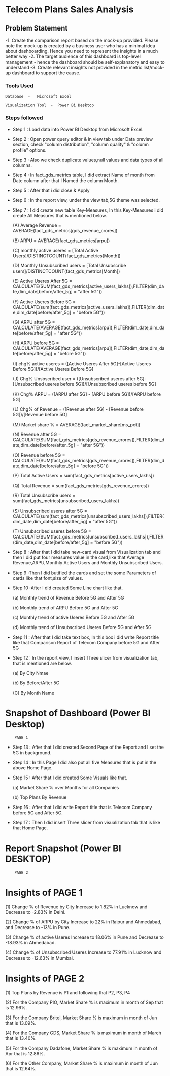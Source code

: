 # Telecom Plans Sales Analysis


## Problem Statement

-1. Create the comparison report based on the mock-up provided. Please note the mock-up is created by a business user who has a minimal idea about dashboarding. 
    Hence you need to represent the insights in a much better way
-2. The target audience of this dashboard is top-level management - hence the dashboard should be self-explanatory and easy to understand
-3. Create relevant insights not provided in the metric list/mock-up dashboard to support the cause.


### Tools Used

    Database  -   Microsoft Excel
    
    Visualization Tool  -  Power Bi Desktop

### Steps followed 

- Step 1 : Load data into Power BI Desktop from Microsoft Excel.
- Step 2 : Open power query editor & in view tab under Data preview section, check "column distribution", "column quality" & "column profile" options.
- Step 3 : Also we check duplicate values,null values and data types of all columns.
- Step 4 : In fact_gds_metrics table, I did extract Name of month from Date column after that I Named the column Month.
- Step 5 : After that i did close & Apply
- Step 6 : In the report view, under the view tab,5G theme was selected.
- Step 7 : I did create new table Key-Measures, In this Key-Measures i did create All Measures that is mentioned below.
    
   (A)  Average Revenue = AVERAGE(fact_gds_metrics[gds_revenue_crores])
    
   (B)  ARPU = AVERAGE(fact_gds_metrics[arpu])

   (C)  monthly active useres = [Total Active Users]/DISTINCTCOUNT(fact_gds_metrics[Month])

   (D)  Monthly Unsubscribed users = [Total Unsubscribe users]/DISTINCTCOUNT(fact_gds_metrics[Month])

   (E)  Active Useres After 5G = CALCULATE(SUM(fact_gds_metrics[active_users_lakhs]),FILTER(dim_date,dim_date[before/after_5g] = "after 5G"))

   (F)  Active Useres Before 5G = CALCULATE(sum(fact_gds_metrics[active_users_lakhs]),FILTER(dim_date,dim_date[before/after_5g] = "before 5G"))

   (G)  ARPU after 5G = CALCULATE(AVERAGE(fact_gds_metrics[arpu]),FILTER(dim_date,dim_date[before/after_5g] = "after 5G"))

   (H)  ARPU before 5G = CALCULATE(AVERAGE(fact_gds_metrics[arpu]),FILTER(dim_date,dim_date[before/after_5g] = "before 5G"))

   (I)  chg% active useres = ([Active Useres After 5G]-[Active Useres Before 5G])/[Active Useres Before 5G]

   (J)  Chg% Unsbscribed user = ([Unsubscribed useres after 5G]-[Unsubscribed useres before 5G])/[Unsubscribed useres before 5G]

   (K)  Chg% ARPU = ([ARPU after 5G] - [ARPU before 5G])/[ARPU before 5G]

   (L)  Chg% of Revenue = ([Revenue after 5G] - [Revenue before 5G])/[Revenue before 5G]

   (M)  Market share % = AVERAGE(fact_market_share[ms_pct])

   (N)  Revenue after 5G = CALCULATE(SUM(fact_gds_metrics[gds_revenue_crores]),FILTER(dim_date,dim_date[before/after_5g] = "after 5G"))

   (O)  Revenue before 5G = CALCULATE(SUM(fact_gds_metrics[gds_revenue_crores]),FILTER(dim_date,dim_date[before/after_5g] = "before 5G"))

   (P)  Total Active Users = sum(fact_gds_metrics[active_users_lakhs])

   (Q)  Total Revenue = sum(fact_gds_metrics[gds_revenue_crores])

   (R)  Total Unsubscribe users = sum(fact_gds_metrics[unsubscribed_users_lakhs])

   (S)  Unsubscribed useres after 5G = CALCULATE(sum(fact_gds_metrics[unsubscribed_users_lakhs]),FILTER(dim_date,dim_date[before/after_5g] = "after 5G"))

   (T)  Unsubscribed useres before 5G = CALCULATE(SUM(fact_gds_metrics[unsubscribed_users_lakhs]),FILTER(dim_date,dim_date[before/after_5g] = "before 5G"))

   
            
- Step 8 : After that I did take new-card visual from Visualization tab and then I did put four measures value in the card,like that Average Revenue,ARPU,Monthly Active Users and Monthly Unsubscribed Users.
- Step 9 :Then I did butified the cards and set the some Parameters of cards like that font,size of values.
- Step 10 :After I did created Some Line chart like that.

  (a) Monthly trend of Revenue Before 5G and After 5G

  (b) Monthly trend of ARPU Before 5G and After 5G
  
  (c) Monthly trend of active Useres Before 5G and After 5G
  
  (d) Monthly trend of Unsubscribed Useres Before 5G and After 5G
 

- Step 11 : After that I did take text box, In this box i did write Report title like that Comparison Report of Telecom Company before 5G and After 5G
- Step 12 : In the report view, I insert Three slicer from visualization tab, that is mentioned are below.

   (a)  By City Nmae

   (b)  By Before/After 5G

   (C)  By Month Name

   
# Snapshot of Dashboard (Power BI Desktop)

        PAGE 1
        


- Step 13 : After that I did created Second Page of the Report and I set the 5G in background.
- Step 14 : In this Page I did also put all five Measures that is put in the above Home Page.
- Step 15 : After that I did created Some Visuals like that.

    (a)  Market Share % over Months for all Companies

    (b)  Top Plans By Revenue

    
 
- Step 16 : After that I did write Report title that is Telecom Company before 5G and After 5G.
- Step 17 : Then I did insert Three slicer from visualization tab that is like that Home Page.

# Report Snapshot (Power BI DESKTOP)

        PAGE 2
 
 
 
# Insights of PAGE 1

 (1) Change % of Revenue by City Increase to 1.82% in Lucknow and Decrease to -2.83% in Delhi.

 (2) Change % of ARPU by City Increase to 22% in Raipur and Ahmedabad, and Decrease to -13% in Pune.

 (3) Change % of active Useres Increase to 18.06% in Pune and Decrease to -18.93% in Ahmedabad.

 (4) Change % of Unsubscribed Useres Increase to 77.91% in Lucknow and Decrease to -12.63% in Mumbai.



# Insights of PAGE 2

 (1) Top Plans by Revenue is P1 and following that P2, P3, P4

 (2) For the Company PIO, Market Share % is maximum in month of Sep that is 12.96%.

 (3) For the Company Britel, Market Share % is maximum in month of Jun that is 13.09%.

 (4) For the Company GDS, Market Share % is maximum in month of March that is 13.40%.

 (5) For the Company Dadafone, Market Share % is maximum in month of Apr that is 12.86%.
 
 (6) For the Other Company,  Market Share % is maximum in month of Jun that is 12.64%.
 
 
